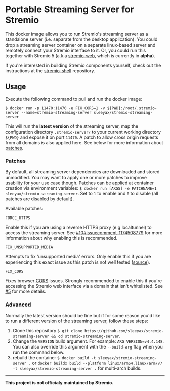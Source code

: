# Portable Streaming Server for Stremio
This docker image allows you to run Stremio's streaming server as a standalone server (i.e. separate from the desktop application). You could drop a streaming server container on a separate linux-based server and remotely connect your Stremio interface to it. Or, you could run this together with Stremio 5 (a.k.a [stremio-web](https://github.com/Stremio/stremio-web), which is currently in **alpha**).

If you're interested in building Stremio components yourself, check out the instructions at the [stremio-shell](https://github.com/Stremio/stremio-shell/) repository.

## Usage
Execute the following command to pull and run the docker image:

`$ docker run -p 11470:11470 -e FIX_CORS=1 -v ${PWD}:/root/.stremio-server --name=stremio-streaming-server sleeyax/stremio-streaming-server`

This will run the **latest version** of the streaming server, map the configuration directory `.stremio-server/` to your current working directory `${PWD}` and expose it on port `11470`. A patch to allow cross origin requests from all domains is also applied here. See below for more information about [patches](#patches).

### Patches
By default, all streaming server dependencies are downloaded and stored unmodified.
You may want to apply one or more patches to improve usability for your use case though.
Patches can be applied at container creation via environment variables: `$ docker run [ARGS] -e PATCHNAME=1 sleeyax/stremio-streaming-server`.
Set to `1` to enable and `0` to disable (all patches are disabled by default).

Available patches:

`FORCE_HTTPS`

Enable this if you are using a reverse HTTPS proxy (e.g localtunnel) to access the streaming server. See [#10#issuecomment-1174508779](https://github.com/sleeyax/stremio-streaming-server/issues/10#issuecomment-1174508779) for more information about why enabling this is recommended.

`FIX_UNSUPPORTED_MEDIA`

Attempts to fix 'unsupported media' errors. Only enable this if you are experiencing this exact issue as this patch is not well tested ([source](https://github.com/n0bodysec/docker-images/blob/main/stremio-web/patches.sh)).

`FIX_CORS`

Fixes browser [CORS](https://developer.mozilla.org/en-US/docs/Web/HTTP/CORS) issues. Strongly recommended to enable this if you're accessing the Stremio web interface via a domain that isn't whitelisted. See [#5](https://github.com/sleeyax/stremio-streaming-server/issues/5) for more details.

### Advanced
Normally the latest version should be fine but if for some reason you'd like to run a different version of the streaming server, follow these steps:
1. Clone this repository `$ git clone https://github.com/sleeyax/stremio-streaming-server && cd stremio-streaming-server`.
2. Change the `VERSION` build argument. For example: `ARG VERSION=v4.4.148`. You can also override this argument with the `--build-arg` flag when you run the command below.
3. rebuild the container `$ docker build -t sleeyax/stremio-streaming-server .` or `docker buildx build --platform linux/arm64,linux/arm/v7 -t sleeyax/stremio-streaming-server .` for multi-arch builds.

---

**This project is not officialy maintained by Stremio.**

